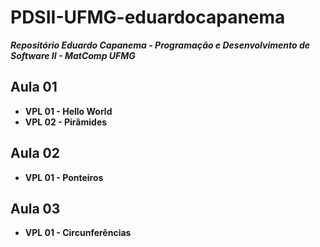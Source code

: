 # PDSII-UFMG-eduardocapanema
***Repositório Eduardo Capanema - Programação e Desenvolvimento de Software II - MatComp UFMG***

## Aula 01
* **VPL 01 - Hello World**
* **VPL 02 - Pirâmides**

## Aula 02
* **VPL 01 - Ponteiros**

## Aula 03
* **VPL 01 - Circunferências**
